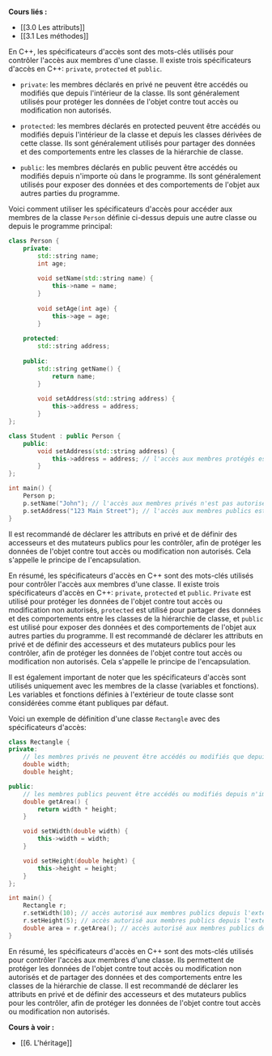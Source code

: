 **Cours liés :**
- [[3.0 Les attributs]]
- [[3.1 Les méthodes]]

En C++, les spécificateurs d'accès sont des mots-clés utilisés pour contrôler l'accès aux membres d'une classe. Il existe trois spécificateurs d'accès en C++: `private`, `protected` et `public`.

- `private`: les membres déclarés en privé ne peuvent être accédés ou modifiés que depuis l'intérieur de la classe. Ils sont généralement utilisés pour protéger les données de l'objet contre tout accès ou modification non autorisés.

- `protected`: les membres déclarés en protected peuvent être accédés ou modifiés depuis l'intérieur de la classe et depuis les classes dérivées de cette classe. Ils sont généralement utilisés pour partager des données et des comportements entre les classes de la hiérarchie de classe.

- `public`: les membres déclarés en public peuvent être accédés ou modifiés depuis n'importe où dans le programme. Ils sont généralement utilisés pour exposer des données et des comportements de l'objet aux autres parties du programme.

Voici comment utiliser les spécificateurs d'accès pour accéder aux membres de la classe `Person` définie ci-dessus depuis une autre classe ou depuis le programme principal:

```cpp
class Person {
	private:
	    std::string name;
	    int age;
		
	    void setName(std::string name) {
	        this->name = name;
	    }
		
	    void setAge(int age) {
	        this->age = age;
	    }
		
	protected:
	    std::string address;
		
	public:
	    std::string getName() {
	        return name;
	    }
		
	    void setAddress(std::string address) {
	        this->address = address;
	    }
};

class Student : public Person {
	public:
	    void setAddress(std::string address) {
	        this->address = address; // l'accès aux membres protégés est autorisé depuis les classes dérivées
		}
};

int main() {
    Person p;
    p.setName("John"); // l'accès aux membres privés n'est pas autorisé depuis l'extérieur de la classe
    p.setAddress("123 Main Street"); // l'accès aux membres publics est autorisé depuis n'importe où dans le programme
}

```

Il est recommandé de déclarer les attributs en privé et de définir des accesseurs et des mutateurs publics pour les contrôler, afin de protéger les données de l'objet contre tout accès ou modification non autorisés. Cela s'appelle le principe de l'encapsulation.

En résumé, les spécificateurs d'accès en C++ sont des mots-clés utilisés pour contrôler l'accès aux membres d'une classe. Il existe trois spécificateurs d'accès en C++: `private`, `protected` et `public`. `Private` est utilisé pour protéger les données de l'objet contre tout accès ou modification non autorisés, `protected` est utilisé pour partager des données et des comportements entre les classes de la hiérarchie de classe, et `public` est utilisé pour exposer des données et des comportements de l'objet aux autres parties du programme. Il est recommandé de déclarer les attributs en privé et de définir des accesseurs et des mutateurs publics pour les contrôler, afin de protéger les données de l'objet contre tout accès ou modification non autorisés. Cela s'appelle le principe de l'encapsulation.

Il est également important de noter que les spécificateurs d'accès sont utilisés uniquement avec les membres de la classe (variables et fonctions). Les variables et fonctions définies à l'extérieur de toute classe sont considérées comme étant publiques par défaut.

Voici un exemple de définition d'une classe `Rectangle` avec des spécificateurs d'accès:

```cpp
class Rectangle {
private:
    // les membres privés ne peuvent être accédés ou modifiés que depuis l'intérieur de la classe
    double width;
    double height;

public:
    // les membres publics peuvent être accédés ou modifiés depuis n'importe où dans le programme
    double getArea() {
        return width * height;
    }

    void setWidth(double width) {
        this->width = width;
    }

    void setHeight(double height) {
        this->height = height;
    }
};

int main() {
    Rectangle r;
    r.setWidth(10); // accès autorisé aux membres publics depuis l'extérieur de la classe
    r.setHeight(5); // accès autorisé aux membres publics depuis l'extérieur de la classe
    double area = r.getArea(); // accès autorisé aux membres publics depuis l'extérieur de la classe
}

```

En résumé, les spécificateurs d'accès en C++ sont des mots-clés utilisés pour contrôler l'accès aux membres d'une classe. Ils permettent de protéger les données de l'objet contre tout accès ou modification non autorisés et de partager des données et des comportements entre les classes de la hiérarchie de classe. Il est recommandé de déclarer les attributs en privé et de définir des accesseurs et des mutateurs publics pour les contrôler, afin de protéger les données de l'objet contre tout accès ou modification non autorisés.

**Cours à voir :**
- [[6. L'héritage]]